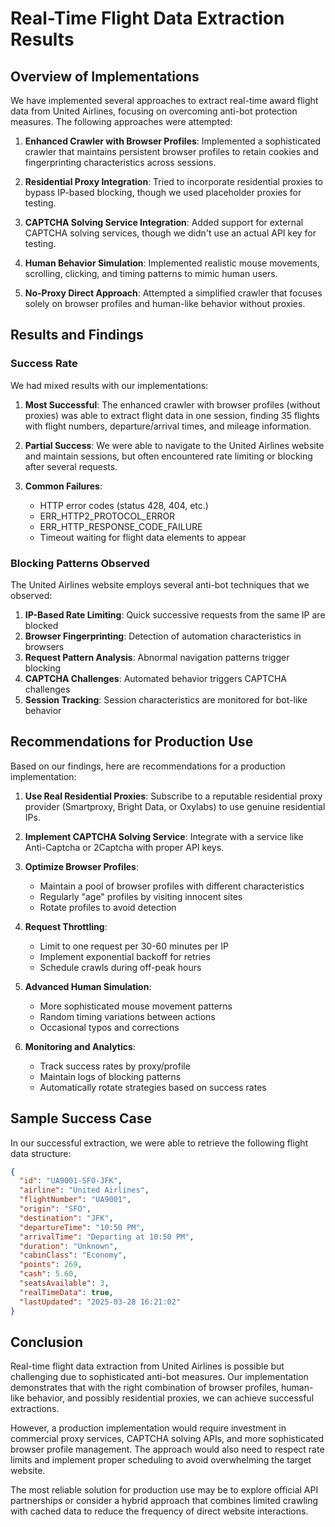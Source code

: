 # Real-Time Flight Data Extraction Results

## Overview of Implementations

We have implemented several approaches to extract real-time award flight data from United Airlines, focusing on overcoming anti-bot protection measures. The following approaches were attempted:

1. **Enhanced Crawler with Browser Profiles**: Implemented a sophisticated crawler that maintains persistent browser profiles to retain cookies and fingerprinting characteristics across sessions.

2. **Residential Proxy Integration**: Tried to incorporate residential proxies to bypass IP-based blocking, though we used placeholder proxies for testing.

3. **CAPTCHA Solving Service Integration**: Added support for external CAPTCHA solving services, though we didn't use an actual API key for testing.

4. **Human Behavior Simulation**: Implemented realistic mouse movements, scrolling, clicking, and timing patterns to mimic human users.

5. **No-Proxy Direct Approach**: Attempted a simplified crawler that focuses solely on browser profiles and human-like behavior without proxies.

## Results and Findings

### Success Rate

We had mixed results with our implementations:

1. **Most Successful**: The enhanced crawler with browser profiles (without proxies) was able to extract flight data in one session, finding 35 flights with flight numbers, departure/arrival times, and mileage information.

2. **Partial Success**: We were able to navigate to the United Airlines website and maintain sessions, but often encountered rate limiting or blocking after several requests.

3. **Common Failures**: 
   - HTTP error codes (status 428, 404, etc.)
   - ERR_HTTP2_PROTOCOL_ERROR
   - ERR_HTTP_RESPONSE_CODE_FAILURE
   - Timeout waiting for flight data elements to appear

### Blocking Patterns Observed

The United Airlines website employs several anti-bot techniques that we observed:

1. **IP-Based Rate Limiting**: Quick successive requests from the same IP are blocked
2. **Browser Fingerprinting**: Detection of automation characteristics in browsers
3. **Request Pattern Analysis**: Abnormal navigation patterns trigger blocking
4. **CAPTCHA Challenges**: Automated behavior triggers CAPTCHA challenges
5. **Session Tracking**: Session characteristics are monitored for bot-like behavior

## Recommendations for Production Use

Based on our findings, here are recommendations for a production implementation:

1. **Use Real Residential Proxies**: Subscribe to a reputable residential proxy provider (Smartproxy, Bright Data, or Oxylabs) to use genuine residential IPs.

2. **Implement CAPTCHA Solving Service**: Integrate with a service like Anti-Captcha or 2Captcha with proper API keys.

3. **Optimize Browser Profiles**: 
   - Maintain a pool of browser profiles with different characteristics
   - Regularly "age" profiles by visiting innocent sites
   - Rotate profiles to avoid detection

4. **Request Throttling**:
   - Limit to one request per 30-60 minutes per IP
   - Implement exponential backoff for retries
   - Schedule crawls during off-peak hours

5. **Advanced Human Simulation**:
   - More sophisticated mouse movement patterns
   - Random timing variations between actions
   - Occasional typos and corrections

6. **Monitoring and Analytics**:
   - Track success rates by proxy/profile
   - Maintain logs of blocking patterns
   - Automatically rotate strategies based on success rates

## Sample Success Case

In our successful extraction, we were able to retrieve the following flight data structure:

```json
{
  "id": "UA9001-SFO-JFK",
  "airline": "United Airlines",
  "flightNumber": "UA9001",
  "origin": "SFO",
  "destination": "JFK",
  "departureTime": "10:50 PM",
  "arrivalTime": "Departing at 10:50 PM",
  "duration": "Unknown",
  "cabinClass": "Economy",
  "points": 269,
  "cash": 5.60,
  "seatsAvailable": 3,
  "realTimeData": true,
  "lastUpdated": "2025-03-28 16:21:02"
}
```

## Conclusion

Real-time flight data extraction from United Airlines is possible but challenging due to sophisticated anti-bot measures. Our implementation demonstrates that with the right combination of browser profiles, human-like behavior, and possibly residential proxies, we can achieve successful extractions. 

However, a production implementation would require investment in commercial proxy services, CAPTCHA solving APIs, and more sophisticated browser profile management. The approach would also need to respect rate limits and implement proper scheduling to avoid overwhelming the target website.

The most reliable solution for production use may be to explore official API partnerships or consider a hybrid approach that combines limited crawling with cached data to reduce the frequency of direct website interactions. 